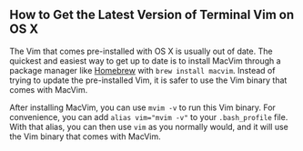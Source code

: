 ## How to Get the Latest Version of Terminal Vim on OS X
The Vim that comes pre-installed with OS X is usually out of date. The quickest and easiest way to get up to date is to install MacVim through a package manager like [Homebrew](http://brew.sh/) with `brew install macvim`. Instead of trying to update the pre-installed Vim, it is safer to use the Vim binary that comes with MacVim.

After installing MacVim, you can use `mvim -v` to run this Vim binary. For convenience, you can add `alias vim="mvim -v"` to your `.bash_profile` file. With that alias, you can then use `vim` as you normally would, and it will use the Vim binary that comes with MacVim.
